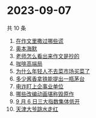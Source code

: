 # 2023-09-07

共 10 条

<!-- BEGIN -->
<!-- 最后更新时间 Thu Sep 07 2023 07:06:32 GMT+0800 (China Standard Time) -->

1. [在作文里撒过哪些谎](https://www.zhihu.com/search?q=%E5%9C%A8%E4%BD%9C%E6%96%87%E9%87%8C%E6%92%92%E8%BF%87%E5%93%AA%E4%BA%9B%E8%B0%8E)
1. [奥本海默](https://www.zhihu.com/search?q=%E5%A5%A5%E6%9C%AC%E6%B5%B7%E9%BB%98)
1. [老师怎么看出来作文是抄的](https://www.zhihu.com/search?q=%E8%80%81%E5%B8%88%E6%80%8E%E4%B9%88%E7%9C%8B%E5%87%BA%E6%9D%A5%E4%BD%9C%E6%96%87%E6%98%AF%E6%8A%84%E7%9A%84)
1. [咖啡高端局](https://www.zhihu.com/search?q=%E5%92%96%E5%95%A1%E9%AB%98%E7%AB%AF%E5%B1%80)
1. [为什么年轻人不去菜市场买菜了](https://www.zhihu.com/search?q=%E4%B8%BA%E4%BB%80%E4%B9%88%E5%B9%B4%E8%BD%BB%E4%BA%BA%E4%B8%8D%E5%8E%BB%E8%8F%9C%E5%B8%82%E5%9C%BA%E4%B9%B0%E8%8F%9C%E4%BA%86)
1. [多少酱香拿铁能提出一瓶茅台](https://www.zhihu.com/search?q=%E5%A4%9A%E5%B0%91%E9%85%B1%E9%A6%99%E6%8B%BF%E9%93%81%E8%83%BD%E6%8F%90%E5%87%BA%E4%B8%80%E7%93%B6%E8%8C%85%E5%8F%B0)
1. [电诈盯上企事业单位](https://www.zhihu.com/search?q=%E7%94%B5%E8%AF%88%E7%9B%AF%E4%B8%8A%E4%BC%81%E4%BA%8B%E4%B8%9A%E5%8D%95%E4%BD%8D)
1. [哪些改编动画堪称毁原作](https://www.zhihu.com/search?q=%E5%93%AA%E4%BA%9B%E6%94%B9%E7%BC%96%E5%8A%A8%E7%94%BB%E5%A0%AA%E7%A7%B0%E6%AF%81%E5%8E%9F%E4%BD%9C)
1. [9 月 6 日三大指数集体低开](https://www.zhihu.com/search?q=9%20%E6%9C%88%206%20%E6%97%A5%E4%B8%89%E5%A4%A7%E6%8C%87%E6%95%B0%E9%9B%86%E4%BD%93%E4%BD%8E%E5%BC%80)
1. [天津大爷跳水走红](https://www.zhihu.com/search?q=%E5%A4%A9%E6%B4%A5%E5%A4%A7%E7%88%B7%E8%B7%B3%E6%B0%B4%E8%B5%B0%E7%BA%A2)

<!-- END -->
